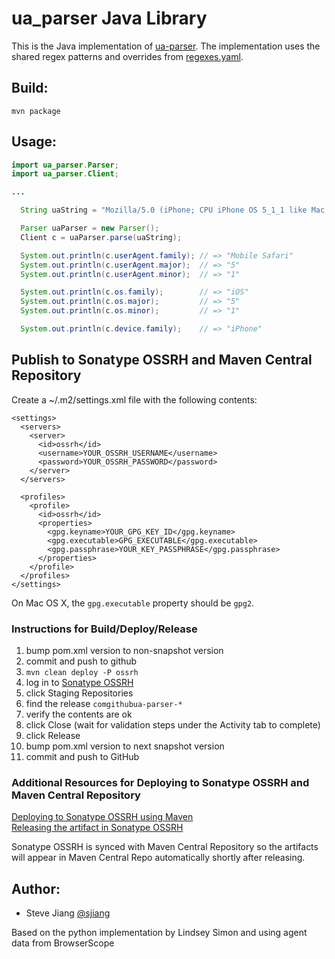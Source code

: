 ua_parser Java Library
======================

This is the Java implementation of [ua-parser](https://github.com/ua-parser).
The implementation uses the shared regex patterns and overrides from [regexes.yaml](https://github.com/ua-parser/uap-core/blob/master/regexes.yaml).

Build:
------

    mvn package

Usage:
--------
```java
import ua_parser.Parser;
import ua_parser.Client;

...

  String uaString = "Mozilla/5.0 (iPhone; CPU iPhone OS 5_1_1 like Mac OS X) AppleWebKit/534.46 (KHTML, like Gecko) Version/5.1 Mobile/9B206 Safari/7534.48.3";

  Parser uaParser = new Parser();
  Client c = uaParser.parse(uaString);

  System.out.println(c.userAgent.family); // => "Mobile Safari"
  System.out.println(c.userAgent.major);  // => "5"
  System.out.println(c.userAgent.minor);  // => "1"

  System.out.println(c.os.family);        // => "iOS"
  System.out.println(c.os.major);         // => "5"
  System.out.println(c.os.minor);         // => "1"

  System.out.println(c.device.family);    // => "iPhone"
```

## Publish to Sonatype OSSRH and Maven Central Repository

Create a ~/.m2/settings.xml file with the following contents:
```
<settings>
  <servers>
    <server>
      <id>ossrh</id>
      <username>YOUR_OSSRH_USERNAME</username>
      <password>YOUR_OSSRH_PASSWORD</password>
    </server>
  </servers>

  <profiles>
    <profile>
      <id>ossrh</id>
      <properties>
        <gpg.keyname>YOUR_GPG_KEY_ID</gpg.keyname>
        <gpg.executable>GPG_EXECUTABLE</gpg.executable>
        <gpg.passphrase>YOUR_KEY_PASSPHRASE</gpg.passphrase>
      </properties>
    </profile>
  </profiles>
</settings>
```
On Mac OS X, the `gpg.executable` property should be `gpg2`.  

### Instructions for Build/Deploy/Release  
1. bump pom.xml version to non-snapshot version  
1. commit and push to github  
1. `mvn clean deploy -P ossrh`  
1. log in to [Sonatype OSSRH](https://oss.sonatype.org/)  
1. click Staging Repositories  
1. find the release `comgithubua-parser-*`  
1. verify the contents are ok  
1. click Close (wait for validation steps under the Activity tab to complete)  
1. click Release  
1. bump pom.xml version to next snapshot version  
1. commit and push to GitHub  

### Additional Resources for Deploying to Sonatype OSSRH and Maven Central Repository    
[Deploying to Sonatype OSSRH using Maven](http://central.sonatype.org/pages/apache-maven.html)  
[Releasing the artifact in Sonatype OSSRH](http://central.sonatype.org/pages/releasing-the-deployment.html)  

Sonatype OSSRH is synced with Maven Central Repository so the artifacts will appear in Maven Central Repo
automatically shortly after releasing.  

Author:
-------

  * Steve Jiang [@sjiang](https://twitter.com/sjiang)

  Based on the python implementation by Lindsey Simon and using agent data from BrowserScope
